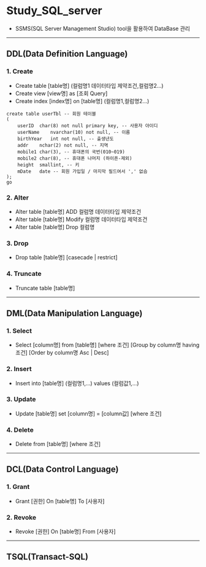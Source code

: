 # Study_SQL_server
 
 - SSMS(SQL Server Management Studio) tool을 활용하여 DataBase 관리
--------------------------------------

## DDL(Data Definition Language)

### 1. Create
* Create table [table명] (컬럼명1 데이터타입 제약조건,컬럼명2...)
* Create view [view명] as [조회 Query]
* Create index [index명] on [table명] (컬럼명1,컬럼명2...)

```
create table userTbl -- 회원 테이블
(
	userID	char(8) not null primary key, -- 사용자 아이디
	userName	nvarchar(10) not null, -- 이름
	birthYear	int not null, -- 출생년도
	addr	nchar(2) not null, -- 지역
	mobile1	char(3), -- 휴대폰의 국번(010~019)
	mobile2	char(8), -- 휴대폰 나머지 (하이픈-제외)
	height	smallint, -- 키
	mDate	date -- 회원 가입일 / 마지막 필드여서 ',' 없슴
);
go
```

### 2. Alter
* Alter table [table명] ADD 컬럼명 데이터타입 제약조건
* Alter table [table명] Modify 컬럼명 데이터타입 제약조건
* Alter table [table명] Drop 컬럼명

### 3. Drop
* Drop table [table명] [casecade | restrict]

### 4. Truncate
* Truncate table [table명]

-----------------------------------------
## DML(Data Manipulation Language)

### 1. Select
* Select [column명] from [table명] [where 조건] [Group by column명 having 조건] [Order by column명 Asc | Desc]

### 2. Insert
* Insert into [table명] (컬럼명1,...) values (컬럼값1,...)

### 3. Update
* Update [table명] set [column명] = [column값] [where 조건]

### 4. Delete
* Delete from [table명] [where 조건]

-----------------------------------------
## DCL(Data Control Language)

### 1. Grant
* Grant [권한] On [table명] To [사용자]

### 2. Revoke
* Revoke [권한] On [table명] From [사용자]

------------------------------------------
## TSQL(Transact-SQL)
